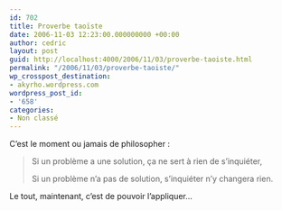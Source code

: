 ```yaml
---
id: 702
title: Proverbe taoïste
date: 2006-11-03 12:23:00.000000000 +00:00
author: cedric
layout: post
guid: http://localhost:4000/2006/11/03/proverbe-taoiste.html
permalink: "/2006/11/03/proverbe-taoiste/"
wp_crosspost_destination:
- akyrho.wordpress.com
wordpress_post_id:
- '658'
categories:
- Non classé
---
```

C’est le moment ou jamais de philosopher :

> Si un problème a une solution, ça ne sert à rien de s’inquiéter,
> 
> Si un problème n’a pas de solution, s’inquiéter n’y changera rien.

Le tout, maintenant, c’est de pouvoir l’appliquer…
